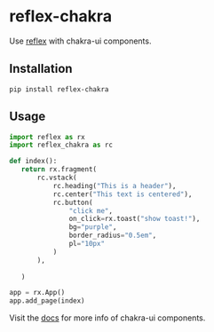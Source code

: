 # reflex-chakra
Use [reflex](https://reflex.dev/) with chakra-ui components.

## Installation 

```commandline
pip install reflex-chakra
```

## Usage
```python
import reflex as rx
import reflex_chakra as rc

def index():
   return rx.fragment(
       rc.vstack(
           rc.heading("This is a header"),
           rc.center("This text is centered"),
           rc.button(
               "click me",
               on_click=rx.toast("show toast!"),
               bg="purple",
               border_radius="0.5em",
               pl="10px"
           )
       ),
       
   )

app = rx.App()
app.add_page(index)
```
Visit the [docs](https://reflex.dev/docs/library/chakra/datadisplay/badge/) for more info of chakra-ui components.